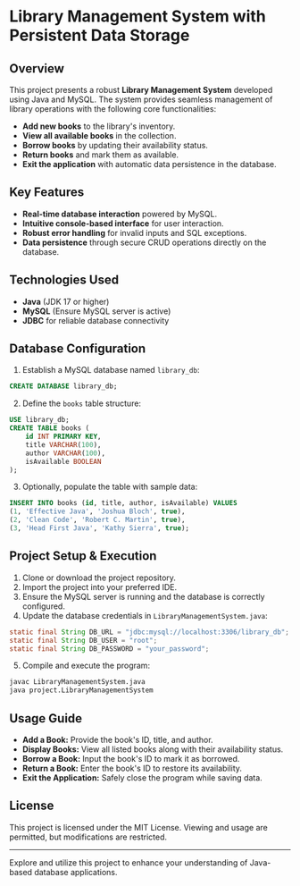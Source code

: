 # Library Management System with Persistent Data Storage

## Overview

This project presents a robust **Library Management System** developed using Java and MySQL. The system provides seamless management of library operations with the following core functionalities:

- **Add new books** to the library's inventory.
- **View all available books** in the collection.
- **Borrow books** by updating their availability status.
- **Return books** and mark them as available.
- **Exit the application** with automatic data persistence in the database.

## Key Features

- **Real-time database interaction** powered by MySQL.
- **Intuitive console-based interface** for user interaction.
- **Robust error handling** for invalid inputs and SQL exceptions.
- **Data persistence** through secure CRUD operations directly on the database.

## Technologies Used

- **Java** (JDK 17 or higher)
- **MySQL** (Ensure MySQL server is active)
- **JDBC** for reliable database connectivity

## Database Configuration

1. Establish a MySQL database named `library_db`:

```sql
CREATE DATABASE library_db;
```

2. Define the `books` table structure:

```sql
USE library_db;
CREATE TABLE books (
    id INT PRIMARY KEY,
    title VARCHAR(100),
    author VARCHAR(100),
    isAvailable BOOLEAN
);
```

3. Optionally, populate the table with sample data:

```sql
INSERT INTO books (id, title, author, isAvailable) VALUES
(1, 'Effective Java', 'Joshua Bloch', true),
(2, 'Clean Code', 'Robert C. Martin', true),
(3, 'Head First Java', 'Kathy Sierra', true);
```

## Project Setup & Execution

1. Clone or download the project repository.
2. Import the project into your preferred IDE.
3. Ensure the MySQL server is running and the database is correctly configured.
4. Update the database credentials in `LibraryManagementSystem.java`:

```java
static final String DB_URL = "jdbc:mysql://localhost:3306/library_db";
static final String DB_USER = "root";
static final String DB_PASSWORD = "your_password";
```

5. Compile and execute the program:

```bash
javac LibraryManagementSystem.java
java project.LibraryManagementSystem
```

## Usage Guide

- **Add a Book:** Provide the book's ID, title, and author.
- **Display Books:** View all listed books along with their availability status.
- **Borrow a Book:** Input the book's ID to mark it as borrowed.
- **Return a Book:** Enter the book's ID to restore its availability.
- **Exit the Application:** Safely close the program while saving data.

## License

This project is licensed under the MIT License. Viewing and usage are permitted, but modifications are restricted.

---

Explore and utilize this project to enhance your understanding of Java-based database applications.

